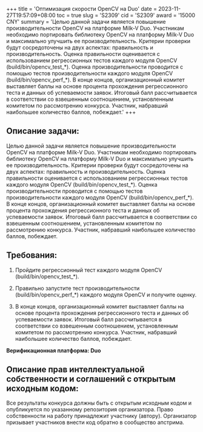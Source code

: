 +++
title = 'Оптимизация скорости OpenCV на Duo'
date = 2023-11-27T19:57:09+08:00
toc = true
slug = 'S2309'
cid = 'S2309'
award = '15000 CNY'
summary = 'Целью данной задачи является повышение производительности OpenCV на платформе Milk-V Duo. Участникам необходимо портировать библиотеку OpenCV на платформу Milk-V Duo и максимально улучшить ее производительность. Критерии проверки будут сосредоточены на двух аспектах: правильность и производительность. Оценка правильности оценивается с использованием регрессионных тестов каждого модуля OpenCV (build/bin/opencv\_test\_\*). Оценка производительности проводится с помощью тестов производительности каждого модуля OpenCV (build/bin/opencv\_perf_\*). В конце концов, организационный комитет выставляет баллы на основе процента прохождения регрессионного теста и данных об успеваемости заявок. Итоговый балл рассчитывается в соответствии со взвешенным соотношением, установленным комитетом по рассмотрению конкурса. Участник, набравший наибольшее количество баллов, побеждает.'
+++

## Описание задачи:

Целью данной задачи является повышение производительности OpenCV на платформе Milk-V Duo. Участникам необходимо портировать библиотеку OpenCV на платформу Milk-V Duo и максимально улучшить ее производительность. Критерии проверки будут сосредоточены на двух аспектах: правильность и производительность. Оценка правильности оценивается с использованием регрессионных тестов каждого модуля OpenCV (build/bin/opencv\_test\_\*). Оценка производительности проводится с помощью тестов производительности каждого модуля OpenCV (build/bin/opencv\_perf_\*). В конце концов, организационный комитет выставляет баллы на основе процента прохождения регрессионного теста и данных об успеваемости заявок. Итоговый балл рассчитывается в соответствии со взвешенным соотношением, установленным комитетом по рассмотрению конкурса. Участник, набравший наибольшее количество баллов, побеждает.

## Требования:

1. Пройдите регрессионный тест каждого модуля OpenCV (build/bin/opencv_test_\*).

2. Правильно запустите тест производительности (build/bin/opencv_perf_\*) каждого модуля OpenCV и получите оценку.

3. В конце концов, организационный комитет выставляет баллы на основе процента прохождения регрессионного теста и данных об успеваемости заявок. Итоговый балл рассчитывается в соответствии со взвешенным соотношением, установленным комитетом по рассмотрению конкурса. Участник, набравший наибольшее количество баллов, побеждает.

**Верификационная платформа: Duo**

## Описание прав интеллектуальной собственности и соглашений с открытым исходным кодом:

Все результаты конкурса должны быть с открытым исходным кодом и опубликуется по указанному репозитория организатора. Право собственности на работу принадлежит участнику (автору). Организатор призывает участников внести код обратно в сообщество апстрима.